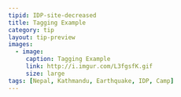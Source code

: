 ```yaml
---
tipid: IDP-site-decreased
title: Tagging Example
category: tip
layout: tip-preview
images:
  - image:
     caption: Tagging Example
     link: http://i.imgur.com/L3fgsfK.gif
     size: large
tags: [Nepal, Kathmandu, Earthquake, IDP, Camp]
---
```



